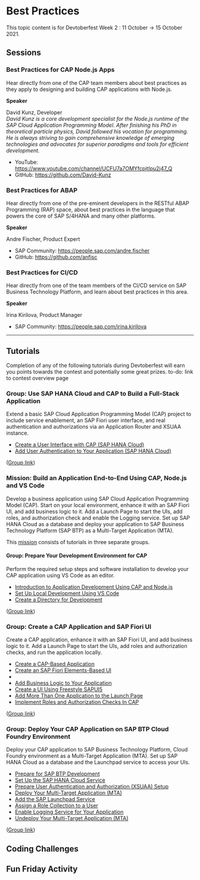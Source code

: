 # Best Practices

This topic content is for Devtoberfest Week 2 : 11 October → 15 October 2021.



## Sessions

### Best Practices for CAP Node.js Apps

Hear directly from one of the CAP team members about best practices as they apply to designing and building CAP applications with Node.js. 

**Speaker**

David Kunz, Developer <br>
_David Kunz is a core development specialist for the Node.js runtime of the SAP Cloud Application Programming Model. After finishing his PhD in theoretical particle physics, David followed his vocation for programming. He is always striving to gain comprehensive knowledge of emerging technologies and advocates for superior paradigms and tools for efficient development._
* YouTube: https://www.youtube.com/channel/UCFU7a7OMYfcpjtIpu2j47_Q
* GitHub: https://github.com/David-Kunz


### Best Practices for ABAP

Hear directly from one of the pre-eminent developers in the RESTful ABAP Programming (RAP) space, about best practices in the language that powers the core of SAP S/4HANA and many other platforms. 

**Speaker**

Andre Fischer, Product Expert <br>
* SAP Community: https://people.sap.com/andre.fischer 
* GitHub: https://github.com/anfisc


### Best Practices for CI/CD

Hear directly from one of the team members of the CI/CD service on SAP Business Technology Platform, and learn about best practices in this area.

**Speaker**

Irina Kirilova, Product Manager

* SAP Community: https://people.sap.com/irina.kirilova


---

## Tutorials

Completion of any of the following tutorials during Devtoberfest will earn you points towards the contest and potentially some great prizes. to-do: link to contest overview page

### Group: Use SAP HANA Cloud and CAP to Build a Full-Stack Application

Extend a basic SAP Cloud Application Programming Model (CAP) project to include service enablement, an SAP Fiori user interface, and real authentication and authorizations via an Application Router and XSUAA instance. 

* [Create a User Interface with CAP (SAP HANA Cloud)](https://developers.sap.com/tutorials/hana-cloud-cap-create-ui.html)
* [Add User Authentication to Your Application (SAP HANA Cloud)](https://developers.sap.com/tutorials/hana-cloud-cap-add-authentication.html)


([Group link](https://developers.sap.com/group.hana-cloud-cap-fullstack.html))

### Mission: Build an Application End-to-End Using CAP, Node.js and VS Code

Develop a business application using SAP Cloud Application Programming Model (CAP). Start on your local environment, enhance it with an SAP Fiori UI, and add business logic to it. Add a Launch Page to start the UIs, add roles, and authorization check and enable the Logging service. Set up SAP HANA Cloud as a database and deploy your application to SAP Business Technology Platform (SAP BTP) as a Multi-Target Application (MTA).

This [mission](https://developers.sap.com/mission.btp-application-cap-e2e.html) consists of tutorials in three separate groups.

#### Group: Prepare Your Development Environment for CAP

Perform the required setup steps and software installation to develop your CAP application using VS Code as an editor.

* [Introduction to Application Development Using CAP and Node.js](https://developers.sap.com/tutorials/btp-app-introduction.html)
* [Set Up Local Development Using VS Code](https://developers.sap.com/tutorials/btp-app-set-up-local-development.html)
* [Create a Directory for Development](https://developers.sap.com/tutorials/btp-app-create-directory.html)

([Group link](https://developers.sap.com/group.btp-app-cap-prepare.html))

### Group: Create a CAP Application and SAP Fiori UI

Create a CAP application, enhance it with an SAP Fiori UI, and add business logic to it. Add a Launch Page to start the UIs, add roles and authorization checks, and run the application locally.

* [Create a CAP-Based Application](https://developers.sap.com/tutorials/btp-app-create-cap-application.html)
* [Create an SAP Fiori Elements-Based UI]()
* [](https://developers.sap.com/tutorials/btp-app-create-ui-fiori-elements.html)
* [Add Business Logic to Your Application](https://developers.sap.com/tutorials/btp-app-cap-business-logic.html)
* [Create a UI Using Freestyle SAPUI5](https://developers.sap.com/tutorials/btp-app-create-ui-freestyle-sapui5.html)
* [Add More Than One Application to the Launch Page](https://developers.sap.com/tutorials/btp-app-launchpage.html)
* [Implement Roles and Authorization Checks In CAP](https://developers.sap.com/tutorials/btp-app-cap-roles.html)

([Group link](https://developers.sap.com/group.btp-app-cap-create.html))

### Group: Deploy Your CAP Application on SAP BTP Cloud Foundry Environment

Deploy your CAP application to SAP Business Technology Platform, Cloud Foundry environment as a Multi-Target Application (MTA). Set up SAP HANA Cloud as a database and the Launchpad service to access your UIs.

* [Prepare for SAP BTP Development](https://developers.sap.com/tutorials/btp-app-prepare-btp.html)
* [Set Up the SAP HANA Cloud Service](https://developers.sap.com/tutorials/btp-app-hana-cloud-setup.html)
* [Prepare User Authentication and Authorization (XSUAA) Setup](https://developers.sap.com/tutorials/btp-app-prepare-xsuaa.html)
* [Deploy Your Multi-Target Application (MTA)](https://developers.sap.com/tutorials/btp-app-cap-mta-deployment.html)
* [Add the SAP Launchpad Service](https://developers.sap.com/tutorials/btp-app-launchpad-service.html)
* [Assign a Role Collection to a User](https://developers.sap.com/tutorials/btp-app-role-assignment.html)
* [Enable Logging Service for Your Application](https://developers.sap.com/tutorials/btp-app-logging.html)
* [Undeploy Your Multi-Target Application (MTA)](https://developers.sap.com/tutorials/btp-app-undeploy-cap-application.html)

([Group link](https://developers.sap.com/group.btp-app-cap-deploy.html))

## Coding Challenges

## Fun Friday Activity
